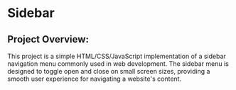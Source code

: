 # Sidebar

## Project Overview:
This project is a simple HTML/CSS/JavaScript implementation of a sidebar navigation menu commonly 
used in web development. The sidebar menu is designed to toggle open and close on small screen 
sizes, providing a smooth user experience for navigating a website's content.
